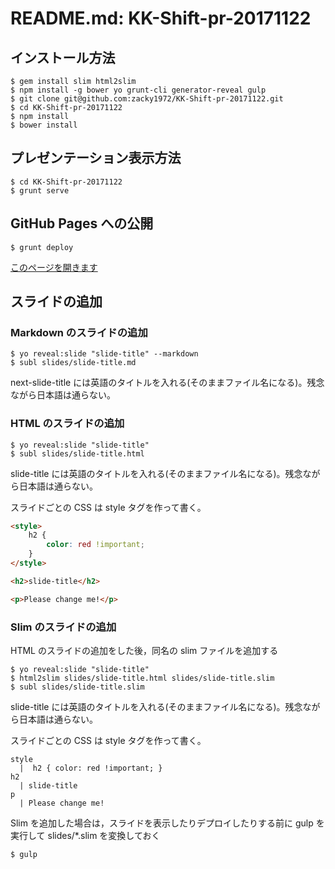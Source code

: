 # README.md: KK-Shift-pr-20171122

## インストール方法

```
$ gem install slim html2slim
$ npm install -g bower yo grunt-cli generator-reveal gulp
$ git clone git@github.com:zacky1972/KK-Shift-pr-20171122.git
$ cd KK-Shift-pr-20171122
$ npm install
$ bower install
```

## プレゼンテーション表示方法

```
$ cd KK-Shift-pr-20171122
$ grunt serve
```

## GitHub Pages への公開

```
$ grunt deploy
```

[このページを開きます](https://zacky1972.github.io/KK-Shift-pr-20171122/)

## スライドの追加

### Markdown のスライドの追加

```
$ yo reveal:slide "slide-title" --markdown
$ subl slides/slide-title.md
```

next-slide-title には英語のタイトルを入れる(そのままファイル名になる)。残念ながら日本語は通らない。

### HTML のスライドの追加

```
$ yo reveal:slide "slide-title"
$ subl slides/slide-title.html
```

slide-title には英語のタイトルを入れる(そのままファイル名になる)。残念ながら日本語は通らない。

スライドごとの CSS は style タグを作って書く。

```html
<style>
	h2 {
		color: red !important;
	}
</style>

<h2>slide-title</h2>

<p>Please change me!</p>
```

### Slim のスライドの追加

HTML のスライドの追加をした後，同名の slim ファイルを追加する

```
$ yo reveal:slide "slide-title"
$ html2slim slides/slide-title.html slides/slide-title.slim
$ subl slides/slide-title.slim
```

slide-title には英語のタイトルを入れる(そのままファイル名になる)。残念ながら日本語は通らない。

スライドごとの CSS は style タグを作って書く。

```slim
style
  |  h2 { color: red !important; }
h2
  | slide-title
p
  | Please change me!
```

Slim を追加した場合は，スライドを表示したりデプロイしたりする前に gulp を実行して slides/\*.slim を変換しておく

```
$ gulp
```